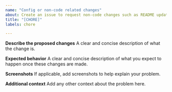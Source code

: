 ```yaml
---
name: "Config or non-code related changes"
about: Create an issue to request non-code changes such as README updates, or config changes.
title: "[CHORE]"
labels: chore

---
```


**Describe the proposed changes**
A clear and concise description of what the change is.

**Expected behavior**
A clear and concise description of what you expect to happen once these changes are made.

**Screenshots**
If applicable, add screenshots to help explain your problem.

**Additional context**
Add any other context about the problem here.
